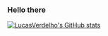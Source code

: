 ### Hello there

[![LucasVerdelho's GitHub stats](https://github-readme-stats.vercel.app/api?username=LucasVerdelho)](https://github.com/anuraghazra/github-readme-stats)



<!--
**LucasVerdelho/LucasVerdelho** is a ✨ _special_ ✨ repository because its `README.md` (this file) appears on your GitHub profile.

Here are some ideas to get you started:

- 🔭 I’m currently working on ...
- 🌱 I’m currently learning ...
- 👯 I’m looking to collaborate on ...
- 🤔 I’m looking for help with ...
- 💬 Ask me about ...
- 📫 How to reach me: ...
- 😄 Pronouns: ...
- ⚡ Fun fact: ...
-->
